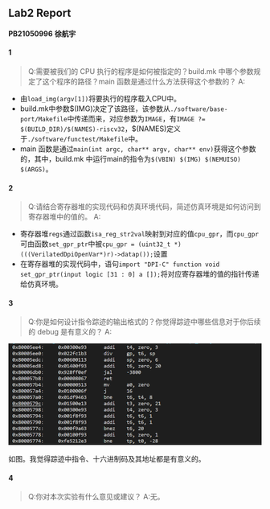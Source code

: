 ## Lab2 Report
**PB21050996**
**徐航宇**

#### 1
>Q:需要被我们的 CPU 执行的程序是如何被指定的？build.mk 中哪个参数规定了这个程序的路径？main 函数是通过什么方法获得这个参数的？
A:
- 由`load_img(argv[1])`将要执行的程序载入CPU中。
- build.mk中参数$(IMG)决定了该路径，该参数从`./software/base-port/Makefile`中传递而来，对应参数为`IMAGE`，有`IMAGE ?= $(BUILD_DIR)/$(NAMES)-riscv32`，$(NAMES)定义于`./software/functest/Makefile`中。
- main 函数是通过`main(int argc, char** argv, char** env)`获得这个参数的，其中，build.mk 中运行main的指令为`$(VBIN) $(IMG) $(NEMUISO) $(ARGS)`。


#### 2
>Q:请结合寄存器堆的实现代码和仿真环境代码，简述仿真环境是如何访问到寄存器堆中的值的。
A:
- 寄存器堆`regs`通过函数`isa_reg_str2val`映射到对应的值`cpu_gpr`，而`cpu_gpr`可由函数`set_gpr_ptr`中被`cpu_gpr = (uint32_t *)(((VerilatedDpiOpenVar*)r)->datap());`设置
- 在寄存器堆的实现代码中，语句`import "DPI-C" function void set_gpr_ptr(input logic [31 : 0] a []);`将对应寄存器堆的值的指针传递给仿真环境。

#### 3
>Q:你是如何设计指令踪迹的输出格式的？你觉得踪迹中哪些信息对于你后续的 debug 是有意义的？
A:
<img src="./trace.png"> 

如图。我觉得踪迹中指令、十六进制码及其地址都是有意义的。

#### 4
>Q:你对本次实验有什么意见或建议？
>A:无。